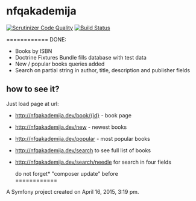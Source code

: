 nfqakademija
============
[![Scrutinizer Code Quality](https://scrutinizer-ci.com/g/nfqakademija/SuperFantastic5/badges/quality-score.png?b=master)](https://scrutinizer-ci.com/g/nfqakademija/SuperFantastic5/?branch=master)
[![Build Status](https://scrutinizer-ci.com/g/nfqakademija/SuperFantastic5/badges/build.png?b=master)](https://scrutinizer-ci.com/g/nfqakademija/SuperFantastic5/build-status/master)

============
DONE:

* Books by ISBN
* Doctrine Fixtures Bundle fills database with test data
* New / popular books queries added
* Search on partial string in author, title, description 
  and publisher fields

how to see it?
---------------
Just load page at url:

* http://nfqakademija.dev/book/{id} - book page
* http://nfqakademija.dev/new - newest books
* http://nfqakademija.dev/popular - most popular books
* http://nfqakademija.dev/search to see full list of books
* http://nfqakademija.dev/search/needle for search in four fields

   do not forget* "composer update" before<br />
============

A Symfony project created on April 16, 2015, 3:19 pm.
